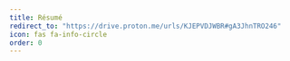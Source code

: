 ```yaml
---
title: Résumé
redirect_to: "https://drive.proton.me/urls/KJEPVDJWBR#gA3JhnTRO246"
icon: fas fa-info-circle
order: 0
---
```

